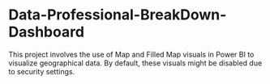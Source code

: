 # Data-Professional-BreakDown-Dashboard
This project involves the use of Map and Filled Map visuals in Power BI to visualize geographical data. By default, these visuals might be disabled due to security settings.
